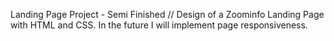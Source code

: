 Landing Page Project - Semi Finished //
Design of a Zoominfo Landing Page with HTML and CSS.
In the future I will implement page responsiveness.
